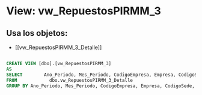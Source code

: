 # View: vw_RepuestosPIRMM_3

## Usa los objetos:
- [[vw_RepuestosPIRMM_3_Detalle]]

```sql

CREATE VIEW [dbo].[vw_RepuestosPIRMM_3]
AS
SELECT        Ano_Periodo, Mes_Periodo, CodigoEmpresa, Empresa, CodigoSede, NombreSede, CodigoCentro, NombreCentro, MAX(PIRPorcentaje) AS PIRPorcentaje, MAX(PIRPuntos) AS PIRPuntos, SUM(ValorNetoTaller) AS ValorNetoTaller
FROM            dbo.vw_RepuestosPIRMM_3_Detalle
GROUP BY Ano_Periodo, Mes_Periodo, CodigoEmpresa, Empresa, CodigoSede, NombreSede, CodigoCentro, NombreCentro




```
